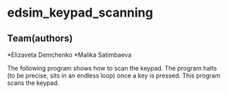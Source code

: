 # edsim_keypad_scanning

## Team(authors)
*Elizaveta Demchenko
*Malika Satimbaeva

The following program shows how to scan the keypad. The program halts (to be precise, sits in an endless loop) once a key is pressed.
This program scans the keypad.

